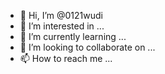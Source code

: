- 👋 Hi, I’m @0121wudi
- 👀 I’m interested in ...
- 🌱 I’m currently learning ...
- 💞️ I’m looking to collaborate on ...
- 📫 How to reach me ...

<!---
0121wudi/0121wudi is a ✨ special ✨ repository because its `README.md` (this file) appears on your GitHub profile.
You can click the Preview link to take a look at your changes.
--->
